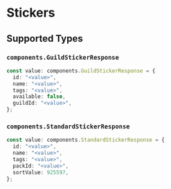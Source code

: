 # Stickers


## Supported Types

### `components.GuildStickerResponse`

```typescript
const value: components.GuildStickerResponse = {
  id: "<value>",
  name: "<value>",
  tags: "<value>",
  available: false,
  guildId: "<value>",
};
```

### `components.StandardStickerResponse`

```typescript
const value: components.StandardStickerResponse = {
  id: "<value>",
  name: "<value>",
  tags: "<value>",
  packId: "<value>",
  sortValue: 925597,
};
```

